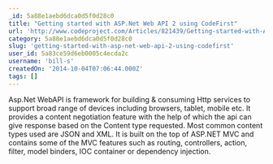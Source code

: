 ```yaml
---
_id: 5a88e1aebd6dca0d5f0d28c0
title: "Getting started with ASP.Net Web API 2 using CodeFirst"
url: 'http://www.codeproject.com/Articles/821439/Getting-started-with-ASP-Net-Web-API-using-CodeF'
category: 5a88e1aebd6dca0d5f0d28c0
slug: 'getting-started-with-asp-net-web-api-2-using-codefirst'
user_id: 5a83ce59d6eb0005c4ecda2c
username: 'bill-s'
createdOn: '2014-10-04T07:06:44.000Z'
tags: []
---
```


Asp.Net WebAPI is framework for building &amp; consuming Http services to support broad range of devices including browsers, tablet, mobile etc. It provides a content negotiation feature with the help of which the api can give response based on the Content type requested. Most common content types used are JSON and XML. It is built on the top of ASP.NET MVC and contains some of the MVC features such as routing, controllers, action, filter, model binders, IOC container or dependency injection.
